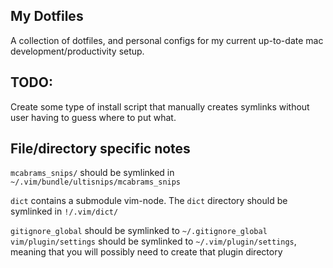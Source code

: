 My Dotfiles
-----------
A collection of dotfiles, and personal configs for my current up-to-date mac development/productivity setup.

TODO:
--------
Create some type of install script that manually creates symlinks without user having to guess where to put what.

File/directory specific notes
--------
`mcabrams_snips/` should be symlinked in `~/.vim/bundle/ultisnips/mcabrams_snips`

`dict` contains a submodule vim-node. The `dict` directory should be symlinked in `!/.vim/dict/`

`gitignore_global` should be symlinked to `~/.gitignore_global`
`vim/plugin/settings` should be symlinked to `~/.vim/plugin/settings`, meaning that you will possibly need to create that plugin directory
